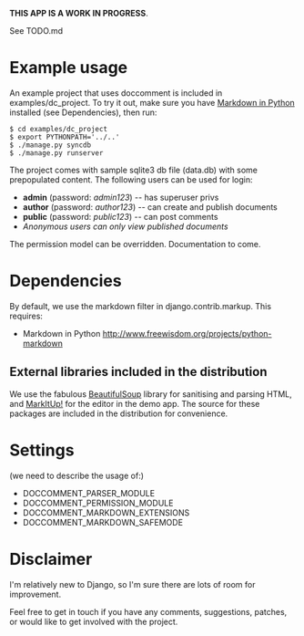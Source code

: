 **THIS APP IS A WORK IN PROGRESS**. 

See TODO.md

# Example usage

An example project that uses doccomment is included in examples/dc_project. 
To try it out, make sure you have [Markdown in Python][] installed (see Dependencies), then run:

    $ cd examples/dc_project
    $ export PYTHONPATH='../..'
    $ ./manage.py syncdb
    $ ./manage.py runserver

The project comes with sample sqlite3 db file (data.db) with some prepopulated content. The following users can be used for login:

* **admin** (password: *admin123*) -- has superuser privs
* **author** (password: *author123*) -- can create and publish documents
* **public** (password: *public123*) -- can post comments
* *Anonymous users can only view published documents*

The permission model can be overridden. Documentation to come.

# Dependencies

By default, we use the markdown filter in django.contrib.markup. This
requires:

* Markdown in Python <http://www.freewisdom.org/projects/python-markdown>

## External libraries included in the distribution

We use the fabulous [BeautifulSoup][] library for sanitising and parsing HTML, 
and [MarkItUp!][] for the editor in the demo app. The source for these packages
are included in the distribution for convenience.

 [BeautifulSoup]: http://www.crummy.com/software/BeautifulSoup/
 [MarkItUp!]: http://markitup.jaysalvat.com/home/
 [Markdown in Python]: http://www.freewisdom.org/projects/python-markdown

# Settings

(we need to describe the usage of:)

* DOCCOMMENT_PARSER_MODULE
* DOCCOMMENT_PERMISSION_MODULE
* DOCCOMMENT_MARKDOWN_EXTENSIONS
* DOCCOMMENT_MARKDOWN_SAFEMODE

# Disclaimer

I'm relatively new to Django, so I'm sure there are lots of room for
improvement. 

Feel free to get in touch if you have any comments, suggestions, patches, or
would like to get involved with the project.
